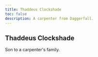 ```yaml
---
title: Thaddeus Clockshade
toc: false
description: A carpenter from Daggerfall.
---
```


## Thaddeus Clockshade

Son to a carpenter's family.
